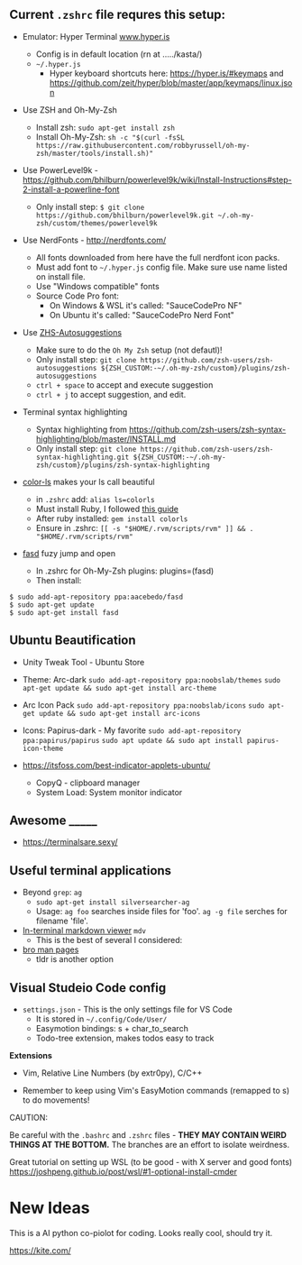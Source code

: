 ## Current `.zshrc` file requres this setup:
- Emulator: Hyper Terminal www.hyper.is
	
	- Config is in default location (rn at …../kasta/)
	- `~/.hyper.js`
    	- Hyper keyboard shortcuts here: https://hyper.is/#keymaps and https://github.com/zeit/hyper/blob/master/app/keymaps/linux.json
- Use ZSH and Oh-My-Zsh
    - Install zsh: `sudo apt-get install zsh`
	- Install Oh-My-Zsh: `sh -c "$(curl -fsSL https://raw.githubusercontent.com/robbyrussell/oh-my-zsh/master/tools/install.sh)"`
- Use PowerLevel9k  - https://github.com/bhilburn/powerlevel9k/wiki/Install-Instructions#step-2-install-a-powerline-font
	- Only install step: `$ git clone https://github.com/bhilburn/powerlevel9k.git ~/.oh-my-zsh/custom/themes/powerlevel9k`
- Use NerdFonts - http://nerdfonts.com/ 
	- All fonts downloaded from here have the full nerdfont icon packs.
	- Must add font to `~/.hyper.js` config file. Make sure use name listed on install file.
	- Use "Windows compatible" fonts
	- Source Code Pro font:
		- On Windows & WSL it's called: "SauceCodePro NF"
		- On Ubuntu it's called: "SauceCodePro Nerd Font"
- Use [ZHS-Autosuggestions](https://github.com/zsh-users/zsh-autosuggestions)
	- Make sure to do the `Oh My Zsh` setup (not defautl)!
	- Only install step: `git clone https://github.com/zsh-users/zsh-autosuggestions ${ZSH_CUSTOM:-~/.oh-my-zsh/custom}/plugins/zsh-autosuggestions`
	- `ctrl + space` to accept and execute suggestion
	- `ctrl + j` to accept suggestion, and edit.
- Terminal syntax highlighting
    - Syntax highlighting from https://github.com/zsh-users/zsh-syntax-highlighting/blob/master/INSTALL.md
    - Only install step: `git clone https://github.com/zsh-users/zsh-syntax-highlighting.git ${ZSH_CUSTOM:-~/.oh-my-zsh/custom}/plugins/zsh-syntax-highlighting`
- [color-ls](https://github.com/athityakumar/colorls#installation) makes your ls call beautiful
	- in `.zshrc` add: `alias ls=colorls`
	- Must install Ruby, I followed [this guide](https://www.digitalocean.com/community/tutorials/how-to-install-ruby-and-set-up-a-local-programming-environment-on-ubuntu-16-04)
    - After ruby installed: `gem install colorls`
    - Ensure in .zshrc: `[[ -s "$HOME/.rvm/scripts/rvm" ]] && . "$HOME/.rvm/scripts/rvm"`
- [fasd](https://github.com/clvv/fasd) fuzy jump and open
    - In .zshrc for Oh-My-Zsh plugins: plugins=(fasd)
    - Then install: 
``` 
$ sudo add-apt-repository ppa:aacebedo/fasd
$ sudo apt-get update
$ sudo apt-get install fasd
```

## Ubuntu Beautification

* Unity Tweak Tool - Ubuntu Store

* Theme: Arc-dark
    `sudo add-apt-repository ppa:noobslab/themes`
    `sudo apt-get update && sudo apt-get install arc-theme`
* Arc Icon Pack 
    `sudo add-apt-repository ppa:noobslab/icons`
    `sudo apt-get update && sudo apt-get install arc-icons`
* Icons: Papirus-dark - My favorite
    `sudo add-apt-repository ppa:papirus/papirus`
    `sudo apt update && sudo apt install papirus-icon-theme`
* https://itsfoss.com/best-indicator-applets-ubuntu/
  * CopyQ - clipboard manager
  * System Load: System monitor indicator


## Awesome _____
- https://terminalsare.sexy/

## Useful terminal applications
- Beyond `grep`: `ag`
	- `sudo apt-get install silversearcher-ag`
	- Usage: `ag foo` searches inside files for 'foo'. `ag -g file` serches for filename 'file'.
- [In-terminal markdown viewer](https://github.com/axiros/terminal_markdown_viewer) `mdv`
    - This is the best of several I considered: 
- [bro man pages](http://bropages.org/)
	- tldr is another option
## Visual Studeio Code config

- `settings.json` - This is the only settings file for VS Code
	 - It is stored in `~/.config/Code/User/`
	 - Easymotion bindings: s + char_to_search
	 - Todo-tree extension, makes todos easy to track

**Extensions** 
- Vim, Relative Line Numbers (by extr0py), C/C++

- Remember to keep using Vim's EasyMotion commands (remapped to s<char>) to do movements! 


CAUTION:

Be careful with the `.bashrc` and `.zshrc` files - **THEY MAY CONTAIN WEIRD THINGS AT THE BOTTOM.** The branches are an effort to isolate weirdness.

Great tutorial on setting up WSL (to be good - with X server and good fonts)
https://joshpeng.github.io/post/wsl/#1-optional-install-cmder


# New Ideas

This is a AI python co-piolot for coding. Looks really cool, should try it.

https://kite.com/
